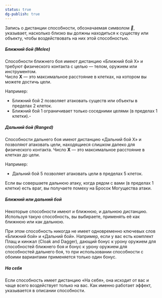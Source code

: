 ```yaml
---
status: true
dg-publish: true
---
```

Запись о дистанции способности, обозначаемая символом _📏_, указывает, насколько близко вы должны находиться к существу или объекту, чтобы воздействовать на них этой способностью.

##### Ближний бой (Melee)

Способности ближнего боя имеют дистанцию «Ближний бой X» и требуют физического контакта с целью — телом, оружием или инструментом.  
Число **X** — это максимальное расстояние в клетках, на котором вы можете достичь цели.

Например:

- Ближний бой 2 позволяет атаковать существ или объекты в пределах 2 клеток.    
- Ближний бой 1 ограничивает только соседними целями (в пределах 1 клетки).-

##### Дальний бой (Ranged)

Способности дальнего боя имеют дистанцию «Дальний бой X» и позволяют атаковать цели, находящиеся слишком далеко для физического контакта.  Число **X** — это максимальное расстояние в клетках до цели.

Например:

- Дальний бой 5 позволяет атаковать цели в пределах 5 клеток.

Если вы совершаете дальнюю атаку, когда рядом с вами (в пределах 1 клетки) есть враг, вы получаете помеху на Бросок Могущества атаки. 

##### Ближний или дальний бой

Некоторые способности имеют и ближнюю, и дальнюю дистанцию. Используя такую способность, вы выбираете, применять её как ближнюю или как дальнюю.

При этом способность никогда не имеет одновременно ключевых слов «Ближний бой» и «Дальний бой».  Например, если у вас есть комплект Плащ и кинжал (Cloak and Dagger), дающий бонус к урону оружием для способностей ближнего боя и бонус к урону оружием для способностей дальнего боя, то при использовании способности с обоими вариантами применяется только один бонус.

##### На себя

Если способность имеет дистанцию «На себя», она исходит от вас и чаще всего воздействует только на вас.  Как именно работает эффект, указывается в описании способности.